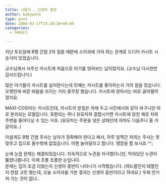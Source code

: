 ```yaml
---
title: 나들이.. 신생아 홍반
author: babyworm
type: post
date: 2008-03-17T14:20:30+00:00
categories:
  - 아빠되기

---
```

지난 토요일에 B형 간염 2차 접종 때문에 소아과에 가야 하는 관계로 드디어 카시트 시승식이 있었습니다.

교수님께서 사주신 카시트에 처음으로 아기를 앉혀보는 날이었지요. (교수님 다시한번 감사드립니다.)

많은 아기들이 카시트를 싫어한다는데 민혜는 카시트를 좋아하는지 거의 잠을 잤습니다. 오랫만에 바깥 바람을 쏘이는 거라 중무장 했습니다. 카시트에 앉아서는 바로 골아떨어졌지요.

MAXI-COSI라는 카시트인데, 카시트의 받침은 차에 두고 사진에서와 같이 바구니만 따로 분리되는 모델입니다. 호환되는 퀴니 유모차와 결합시키면 카시트에 앉힌 채로 차와 주변을 돌아다닐 수 있는 거죠. (유모차는 주문을 넣은 상태인데 아마도 다음주나 올 거 같아요..)

아쉽게도 B형 간염 주사는 날자가 정확해야 한다고 해서, 하루 일찍간 저희는 주사는 못 맞추고 집으로 올수밖에 없었습니다. 이젠 놀아달라고 합니다. 땡깡을 함 보시죠 ^^;

눈에 눈꼽 문제는 해결되었습니다. 지속적으로 누관을 자극했더니만, 막혀있던 누관이 뚫렸나봅니다. 이제 초롱 초롱한 눈입니다.  
문제는 집이 조금 더웠는지 신생아 홍반이 나타나기 시작했습니다. (여드름인지 태열인지 한참 고민 했는데, 오늘 소아과를 가본 결과는 신생아 홍반이라고 하네요.) 우찌 안거쳐 가는 것이 없냐..

<div class="mceTemp mceIEcenter">
  <p>
    &nbsp;
  </p>
</div>

